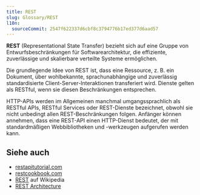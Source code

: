 ```yaml
---
title: REST
slug: Glossary/REST
l10n:
  sourceCommit: 2547f622337d6cbf8c3794776b17ed377d6aad57
---
```


**REST** (Representational State Transfer) bezieht sich auf eine Gruppe von Entwurfsbeschränkungen für Softwarearchitektur, die effiziente, zuverlässige und skalierbare verteilte Systeme ermöglichen.

Die grundlegende Idee von REST ist, dass eine Ressource, z. B. ein Dokument, über wohlbekannte, sprachunabhängige und zuverlässig standardisierte Client-Server-Interaktionen transferiert wird. Dienste gelten als RESTful, wenn sie diesen Beschränkungen entsprechen.

HTTP-APIs werden im Allgemeinen manchmal umgangssprachlich als RESTful APIs, RESTful Services oder REST-Dienste bezeichnet, obwohl sie nicht unbedingt allen REST-Beschränkungen folgen. Anfänger können annehmen, dass eine REST-API einen HTTP-Dienst bedeutet, der mit standardmäßigen Webbibliotheken und -werkzeugen aufgerufen werden kann.

## Siehe auch

- [restapitutorial.com](https://www.restapitutorial.com/)
- [restcookbook.com](https://restcookbook.com/)
- [REST](https://en.wikipedia.org/wiki/Representational_state_transfer) auf Wikipedia
- [REST Architecture](https://www.service-architecture.com/articles/web-services/representational-state-transfer-rest.html)

